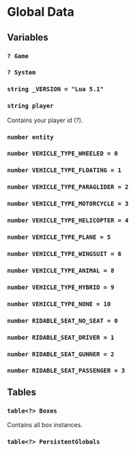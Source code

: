 # Global Data

## Variables

### `? Game`

### `? System`

### `string _VERSION = "Lua 5.1"`

### `string player`

Contains your player id (?).

### `number entity`

### `number VEHICLE_TYPE_WHEELED = 0`

### `number VEHICLE_TYPE_FLOATING = 1`

### `number VEHICLE_TYPE_PARAGLIDER = 2`

### `number VEHICLE_TYPE_MOTORCYCLE = 3`

### `number VEHICLE_TYPE_HELICOPTER = 4`

### `number VEHICLE_TYPE_PLANE = 5`

### `number VEHICLE_TYPE_WINGSUIT = 6`

### `number VEHICLE_TYPE_ANIMAL = 8`

### `number VEHICLE_TYPE_HYBRID = 9`

### `number VEHICLE_TYPE_NONE = 10`

### `number RIDABLE_SEAT_NO_SEAT = 0`

### `number RIDABLE_SEAT_DRIVER = 1`

### `number RIDABLE_SEAT_GUNNER = 2`

### `number RIDABLE_SEAT_PASSENGER = 3`

## Tables

### `table<?> Boxes`

Contains all box instances.

### `table<?> PersistentGlobals`
